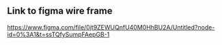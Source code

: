 ## Link to figma wire frame

https://www.figma.com/file/0jt9ZEWUQnfU40M0HhBU2A/Untitled?node-id=0%3A1&t=ssTQfySumpFAepGB-1
